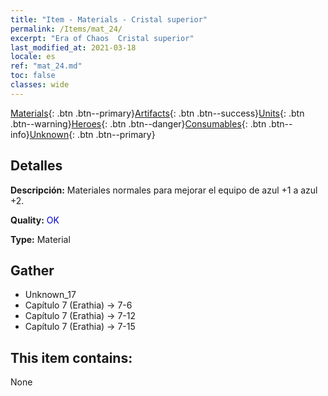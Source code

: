 ```yaml
---
title: "Item - Materials - Cristal superior"
permalink: /Items/mat_24/
excerpt: "Era of Chaos  Cristal superior"
last_modified_at: 2021-03-18
locale: es
ref: "mat_24.md"
toc: false
classes: wide
---
```

 [Materials](/es/Items/){: .btn .btn--primary}[Artifacts](/es/Items/Artifacts/){: .btn .btn--success}[Units](/es/Items/Units/){: .btn .btn--warning}[Heroes](/es/Items/Heroes/){: .btn .btn--danger}[Consumables](/es/Items/Consumables/){: .btn .btn--info}[Unknown](/es/Items/Unknown/){: .btn .btn--primary}

## Detalles
 **Descripción:** Materiales normales para mejorar el equipo de azul +1 a azul +2.

 **Quality:** <span style="color: #0000CD">OK</span>

 **Type:** Material

## Gather

*    Unknown_17 
*    Capítulo 7 (Erathia) -> 7-6 
*    Capítulo 7 (Erathia) -> 7-12 
*    Capítulo 7 (Erathia) -> 7-15 

## This item contains:

  None

